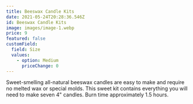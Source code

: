 ```yaml
---
title: Beeswax Candle Kits
date: 2021-05-24T20:28:36.546Z
id: Beeswax Candle Kits
image: images/image-1.webp
price: 9
featured: false
customField:
  field: Size
  values:
    - option: Medium
      priceChange: 0
---
```

<!--StartFragment-->

Sweet-smelling all-natural beeswax candles are easy to make and require no melted wax or special molds. This sweet kit contains everything you will need to make seven 4" candles. Burn time approximately 1.5 hours.

<!--EndFragment-->